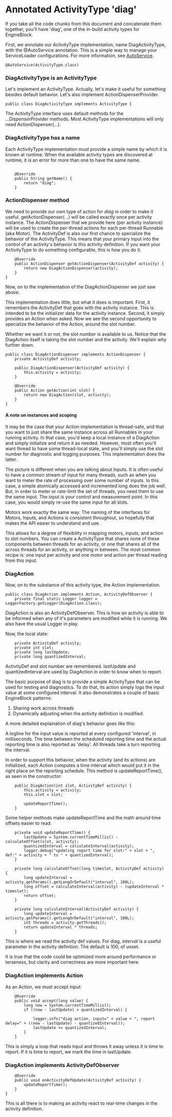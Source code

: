 # Annotated ActivityType 'diag'

If you take all the code chunks from this document and concatenate them together, you'll have 'diag', one of the in-build activity types for EngineBlock.

First, we annotate our ActivityType implementation, name DiagActivityType, with the @AutoService annotation. This is a simple way to manage your ServiceLoader configurations. For more information, see [AutoService](https://github.com/google/auto/tree/master/servicehttps://github.com/google/auto/tree/master/service).

~~~
@AutoService(ActivityType.class)
~~~

### DiagActivityType is an ActivityType
Let's implement an ActivityType. Actually, let's make it useful for something besides default behavior. Let's also implement ActionDispenserProvider.


~~~
public class DiagActivityType implements ActivityType {
~~~

The ActivityType interface uses default methods for the *...DispenserProvider* methods. Most ActivityType implementations will only need ActionDispenser(...).

### DiagActivityType has a name

Each ActivityType implementation must provide a simple name by which it is known at runtime. When the available activity types are discovered at runtime, it is an error for more than one to have the same name.

~~~

    @Override
    public String getName() {
        return "diag";
    }

~~~

### ActionDispenser method

We need to provide our own type of action for _diag_ in order to make it useful. getActionDispenser(...) will be called exactly once per activity instance. The ActionDispenser that we provide here (per activity instance) will be used to create the per-thread actions for each per-thread Runnable (aka Motor). The ActivityDef is also our first chance to specialize the behavior of the ActivityType. This means that your primary input into the control of an activity's behavior is this activity definition. If you want your ActivityType to do something configurable, this is how you do it.

~~~
    @Override
    public ActionDispenser getActionDispenser(ActivityDef activity) {
        return new DiagActionDispenser(activity);
    }
}
~~~

Now, on to the implementation of the DiagActionDispenser we just saw above.

This implementation does little, but what it does is important. First, it remembers the ActivityDef that goes with the activity instance. This is intended to be the initializer data for the activity instance.
Second, it simply provides an Action when asked. Now we see the second opportunity to specialize the behavior of the Action, around the slot number.

Whether we want it or not, the slot number is available to us. Notice that the DiagAction itself is taking the slot number and the activity. We'll explain why further down.


~~~
public class DiagActionDispenser implements ActionDispenser {
    private ActivityDef activity;

    public DiagActionDispenser(ActivityDef activity) {
        this.activity = activity;
    }

    @Override
    public Action getAction(int slot) {
        return new DiagAction(slot, activity);
    }
}
~~~

#### A note on instances and scoping

It may be the case that your Action implementation is thread-safe, and that you want to just share the same instance across all Runnables in your running activity. In that case, you'd keep a local instance of a DiagAction and simply initialize and return it as needed. However, most often you'll want thread to have some thread-local state, and you'll simply use the slot number for diagnostic and logging purposes. This implementation does the latter.

The picture is different when you are talking about Inputs. It is often useful to have a common stream of input for many threads, such as when you want to meter the rate of processing over some number of inputs. In this case, a simple atomically accessed and incremented long does the job well. But, in order to meter or rate-limit the set of threads, you need them to use the same input. The input is your control and measurement point. In this case, you would simply re-use the same input for all slots.

Motors work exactly the same way. The naming of the interfaces for Motors, Inputs, and Actions is consistent throughout, so hopefully that makes the API easier to understand and use.

This allows for a degree of flexibility in mapping motors, inputs, and action to slot numbers. You can create a ActivityType that shares none of these components between threads for an activity, or one that shares all of the across threads for an activity, or anything in between. The most common recipe is: one input per activity and one motor and action per thread reading from this input.

### DiagAction

Now, on to the substance of this activity type, the Action implementation.

~~~
public class DiagAction implements Action, ActivityDefObserver {
    private final static Logger logger = LoggerFactory.getLogger(DiagAction.class);
~~~

DiagAction is also an ActivityDefObserver. This is how an activity is able to be informed when any of it's parameters are modified while it is running. We also have the usual Logger in play.

Now, the local state:

~~~
    private ActivityDef activity;
    private int slot;
    private long lastUpdate;
    private long quantizedInterval;
~~~

ActivityDef and slot number are remembered. lastUpdate and quantizedInterval are used by DiagAction in order to know when to report.

The basic purpose of diag is to provide a simple ActivityType that can be used for testing and diagnostics. To do that, its action simply logs the input value at some configured interval. It also demonstrates a couple of basic EngineBlock patterns:

1. Sharing work across threads
2. Dynamically adjusting when the activity definition is modified.

A more detailed explaination of diag's behavior goes like this:

A logline for the input value is reported at every configured 'interval', in milliseconds. The time between the scheduled reporting time and the actual reporting time is also reported as 'delay'. All threads take a turn reporting the interval.

In order to support this behavior, when the activity (and its actions) are initialized, each Action computes a time interval which would put it in the right place on the reporting schedule. This method is updateReportTime(), as seen in the constructor:

~~~
    public DiagAction(int slot, ActivityDef activity) {
        this.activity = activity;
        this.slot = slot;

        updateReportTime();
    }

~~~

Some helper methods make updateReportTime and the math around time offsets easier to read.
~~~
    private void updateReportTime() {
        lastUpdate = System.currentTimeMillis() - calculateOffset(slot, activity);
        quantizedInterval = calculateInterval(activity);
        logger.debug("updating report time for slot:" + slot + ", def:" + activity + " to " + quantizedInterval);
    }

    private long calculateOffset(long timeslot, ActivityDef activity) {
        long updateInterval = activity.getParams().getLongOrDefault("interval", 100L);
        long offset = calculateInterval(activity) - (updateInterval * timeslot);
        return offset;
    }

    private long calculateInterval(ActivityDef activity) {
        long updateInterval = activity.getParams().getLongOrDefault("interval", 100L);
        int threads = activity.getThreads();
        return updateInterval * threads;
    }
~~~

This is where we read the activity def values. For diag, *interval* is a useful parameter in the activity definition. The default is 100, of unset.

It is true that the code could be optimized more around performance or terseness, but clarity and correctness are more important here.


### DiagAction implements Action

As an Action, we must accept input:

~~~
    @Override
    public void accept(long value) {
        long now = System.currentTimeMillis();
        if ((now - lastUpdate) > quantizedInterval) {

            logger.info("diag action, input=" + value + ", report delay=" + ((now - lastUpdate) - quantizedInterval));
            lastUpdate += quantizedInterval;
        }
    }
~~~

This is simply a loop that reads input and throws it away unless it is time to report. If it is time to report, we mark the time in lastUpdate.

### DiagAction implements ActivityDefObserver
~~~
    @Override
    public void onActivityDefUpdate(ActivityDef activity) {
        updateReportTime();
    }
}
~~~

This is all there is to making an activity react to real-time changes in the activity definition.

